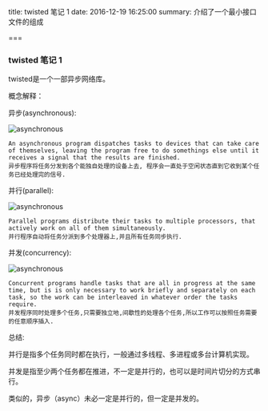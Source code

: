 title: twisted 笔记 1
date: 2016-12-19 16:25:00
summary: 介绍了一个最小接口文件的组成

===


### twisted 笔记 1

twisted是一个一部异步网络库。


概念解释：

异步(asynchronous):

![asynchronous](./img/asynchronous.jpeg)

	
	An asynchronous program dispatches tasks to devices that can take care of themselves, leaving the program free to do somethings else until it receives a signal that the results are finished.
	异步程序将任务分发到各个能独自处理的设备上去, 程序会一直处于空闲状态直到它收到某个任务已经处理完的信号.
	

并行(parallel):

![asynchronous](./img/parallel.jpg)

	Parallel programs distribute their tasks to multiple processors, that actively work on all of them simultaneously.
	并行程序自动将任务分派到多个处理器上,并且所有任务同步执行.
	
并发(concurrency):

![asynchronous](./img/concurrency.jpeg)


	Concurrent programs handle tasks that are all in progress at the same time, but is is only necessary to work briefly and separately on each task, so the work can be interleaved in whatever order the tasks require.
	并发程序同时处理多个任务,只需要独立地,间歇性的处理各个任务,所以工作可以按照任务需要的任意顺序插入.
	
总结:

并行是指多个任务同时都在执行，一般通过多线程、多进程或多台计算机实现。

并发是指至少两个任务都在推进，不一定是并行的，也可以是时间片切分的方式串行。

类似的，异步（async）未必一定是并行的，但一定是并发的。

